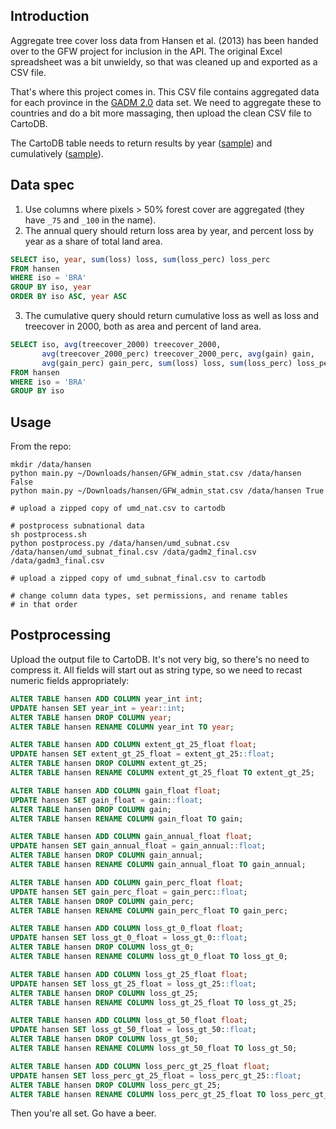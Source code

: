 ## Introduction

Aggregate tree cover loss data from Hansen et al. (2013) has been
handed over to the GFW project for inclusion in the API. The original
Excel spreadsheet was a bit unwieldy, so that was cleaned up and
exported as a CSV file.

That's where this project comes in. This CSV file contains aggregated
data for each province in the [GADM 2.0](http://gadm.org/version2)
data set. We need to aggregate these to countries and do a bit more
massaging, then upload the clean CSV file to CartoDB.

The CartoDB table needs to return results by year ([sample](http://wip.gfw-apis.appspot.com/datasets/hansen?layer=loss&geom=%7B%22type%22:%22Polygon%22,%22coordinates%22:%5B%5B%5B102.65350,-0.73499%5D,%5B103.75488,-0.89153%5D,%5B104.14764,-1.57527%5D,%5B102.77161,-1.47368%5D%5D%5D%7D&bust=1)) and cumulatively ([sample](http://wip.gfw-apis.appspot.com/datasets/hansen?layer=sum&geom=%7B%22type%22:%22Polygon%22,%22coordinates%22:%5B%5B%5B102.65350,-0.73499%5D,%5B103.75488,-0.89153%5D,%5B104.14764,-1.57527%5D,%5B102.77161,-1.47368%5D%5D%5D%7D&bust=1)).

## Data spec

1) Use columns where pixels > 50% forest cover are aggregated (they
have `_75` and `_100` in the name).  
2) The annual query should return loss area by year, and percent loss
by year as a share of total land area.

```sql
SELECT iso, year, sum(loss) loss, sum(loss_perc) loss_perc 
FROM hansen
WHERE iso = 'BRA'
GROUP BY iso, year
ORDER BY iso ASC, year ASC
```
3) The cumulative query should return cumulative loss as well as
loss and treecover in 2000, both as area and percent of land area.

```sql
SELECT iso, avg(treecover_2000) treecover_2000,
       avg(treecover_2000_perc) treecover_2000_perc, avg(gain) gain,
       avg(gain_perc) gain_perc, sum(loss) loss, sum(loss_perc) loss_perc
FROM hansen
WHERE iso = 'BRA'
GROUP BY iso
```

## Usage

From the repo:

```shell
mkdir /data/hansen
python main.py ~/Downloads/hansen/GFW_admin_stat.csv /data/hansen False
python main.py ~/Downloads/hansen/GFW_admin_stat.csv /data/hansen True

# upload a zipped copy of umd_nat.csv to cartodb

# postprocess subnational data
sh postprocess.sh
python postprocess.py /data/hansen/umd_subnat.csv /data/hansen/umd_subnat_final.csv /data/gadm2_final.csv /data/gadm3_final.csv

# upload a zipped copy of umd_subnat_final.csv to cartodb

# change column data types, set permissions, and rename tables
# in that order
```

## Postprocessing

Upload the output file to CartoDB. It's not very big, so there's no
need to compress it. All fields will start out as string type, so we need to recast numeric fields appropriately:

```sql
ALTER TABLE hansen ADD COLUMN year_int int;
UPDATE hansen SET year_int = year::int;
ALTER TABLE hansen DROP COLUMN year;
ALTER TABLE hansen RENAME COLUMN year_int TO year;

ALTER TABLE hansen ADD COLUMN extent_gt_25_float float;
UPDATE hansen SET extent_gt_25_float = extent_gt_25::float;
ALTER TABLE hansen DROP COLUMN extent_gt_25;
ALTER TABLE hansen RENAME COLUMN extent_gt_25_float TO extent_gt_25;

ALTER TABLE hansen ADD COLUMN gain_float float;
UPDATE hansen SET gain_float = gain::float;
ALTER TABLE hansen DROP COLUMN gain;
ALTER TABLE hansen RENAME COLUMN gain_float TO gain;

ALTER TABLE hansen ADD COLUMN gain_annual_float float;
UPDATE hansen SET gain_annual_float = gain_annual::float;
ALTER TABLE hansen DROP COLUMN gain_annual;
ALTER TABLE hansen RENAME COLUMN gain_annual_float TO gain_annual;

ALTER TABLE hansen ADD COLUMN gain_perc_float float;
UPDATE hansen SET gain_perc_float = gain_perc::float;
ALTER TABLE hansen DROP COLUMN gain_perc;
ALTER TABLE hansen RENAME COLUMN gain_perc_float TO gain_perc;

ALTER TABLE hansen ADD COLUMN loss_gt_0_float float;
UPDATE hansen SET loss_gt_0_float = loss_gt_0::float;
ALTER TABLE hansen DROP COLUMN loss_gt_0;
ALTER TABLE hansen RENAME COLUMN loss_gt_0_float TO loss_gt_0;

ALTER TABLE hansen ADD COLUMN loss_gt_25_float float;
UPDATE hansen SET loss_gt_25_float = loss_gt_25::float;
ALTER TABLE hansen DROP COLUMN loss_gt_25;
ALTER TABLE hansen RENAME COLUMN loss_gt_25_float TO loss_gt_25;

ALTER TABLE hansen ADD COLUMN loss_gt_50_float float;
UPDATE hansen SET loss_gt_50_float = loss_gt_50::float;
ALTER TABLE hansen DROP COLUMN loss_gt_50;
ALTER TABLE hansen RENAME COLUMN loss_gt_50_float TO loss_gt_50;

ALTER TABLE hansen ADD COLUMN loss_perc_gt_25_float float;
UPDATE hansen SET loss_perc_gt_25_float = loss_perc_gt_25::float;
ALTER TABLE hansen DROP COLUMN loss_perc_gt_25;
ALTER TABLE hansen RENAME COLUMN loss_perc_gt_25_float TO loss_perc_gt_25;
```

Then you're all set. Go have a beer.
